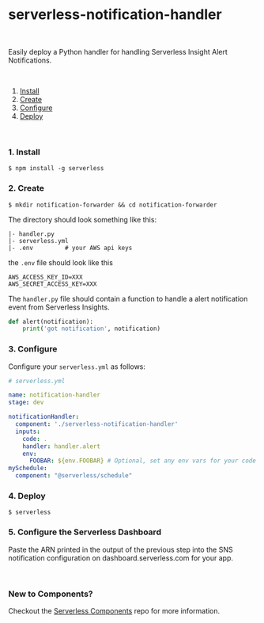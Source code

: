 # serverless-notification-handler

&nbsp;

Easily deploy a Python handler for handling Serverless Insight Alert Notifications.

&nbsp;

1. [Install](#1-install)
2. [Create](#2-create)
3. [Configure](#3-configure)
4. [Deploy](#4-deploy)

&nbsp;


### 1. Install

```console
$ npm install -g serverless
```

### 2. Create

```console
$ mkdir notification-forwarder && cd notification-forwarder
```

The directory should look something like this:


```
|- handler.py
|- serverless.yml
|- .env         # your AWS api keys
```

the `.env` file should look like this

```
AWS_ACCESS_KEY_ID=XXX
AWS_SECRET_ACCESS_KEY=XXX
```

The `handler.py` file should contain a function to handle a alert notification event from
Serverless Insights.

```python
def alert(notification):
    print('got notification', notification)
```

### 3. Configure

Configure your `serverless.yml` as follows:

```yml
# serverless.yml

name: notification-handler
stage: dev

notificationHandler:
  component: './serverless-notification-handler'
  inputs:
    code: .
    handler: handler.alert
    env:
      FOOBAR: ${env.FOOBAR} # Optional, set any env vars for your code
mySchedule:
  component: "@serverless/schedule"
```

### 4. Deploy

```console
$ serverless
```

### 5. Configure the Serverless Dashboard

Paste the ARN printed in the output of the previous step into the SNS notification configuration on
dashboard.serverless.com for your app.

&nbsp;

### New to Components?

Checkout the [Serverless Components](https://github.com/serverless/components) repo for more information.

